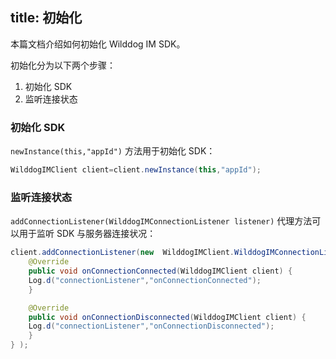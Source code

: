 title: 初始化
---
本篇文档介绍如何初始化 Wilddog IM SDK。

初始化分为以下两个步骤：
1. 初始化 SDK
2. 监听连接状态

### 初始化 SDK

`newInstance(this,"appId")` 方法用于初始化 SDK：

```java
WilddogIMClient client=client.newInstance(this,"appId");

```
	
	

### 监听连接状态

`addConnectionListener(WilddogIMConnectionListener listener)` 代理方法可以用于监听 SDK 与服务器连接状况：

```java
client.addConnectionListener(new  WilddogIMClient.WilddogIMConnectionListener(){
    @Override
    public void onConnectionConnected(WilddogIMClient client) {
    Log.d("connectionListener","onConnectionConnected");
    }

    @Override
    public void onConnectionDisconnected(WilddogIMClient client) {
    Log.d("connectionListener","onConnectionDisconnected");
    }
} );

```
	

